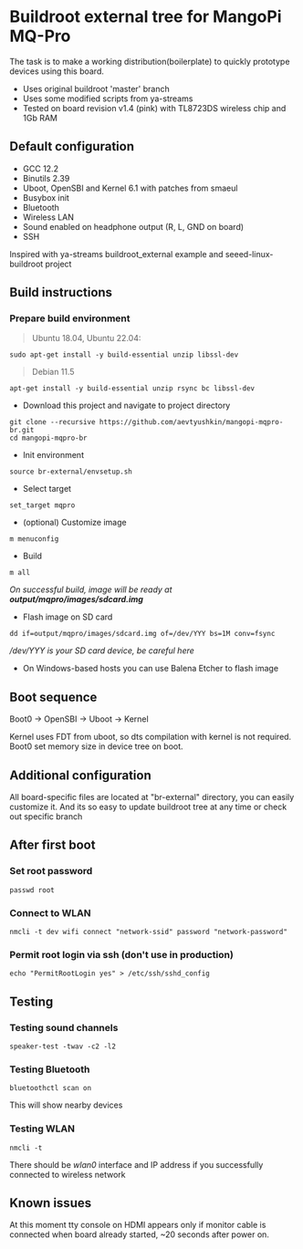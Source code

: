 # Buildroot external tree for MangoPi MQ-Pro

The task is to make a working distribution(boilerplate) to quickly prototype devices using this board.

- Uses original buildroot 'master' branch
- Uses some modified scripts from ya-streams
- Tested on board revision v1.4 (pink) with TL8723DS wireless chip and 1Gb RAM

## Default configuration

* GCC 12.2
* Binutils 2.39
* Uboot, OpenSBI and Kernel 6.1 with patches from smaeul
* Busybox init
* Bluetooth
* Wireless LAN
* Sound enabled on headphone output (R, L, GND on board)
* SSH

Inspired with ya-streams buildroot_external example and seeed-linux-buildroot project

## Build instructions

### Prepare build environment

> Ubuntu 18.04, Ubuntu 22.04: 
```
sudo apt-get install -y build-essential unzip libssl-dev
```
> Debian 11.5
```
apt-get install -y build-essential unzip rsync bc libssl-dev
```

- Download this project and navigate to project directory
```
git clone --recursive https://github.com/aevtyushkin/mangopi-mqpro-br.git
cd mangopi-mqpro-br
```

- Init environment
```
source br-external/envsetup.sh
```

- Select target
```
set_target mqpro
```

- (optional) Customize image
```
m menuconfig
```

- Build
```
m all
```

*On successful build, image will be ready at **output/mqpro/images/sdcard.img***
- Flash image on SD card
```
dd if=output/mqpro/images/sdcard.img of=/dev/YYY bs=1M conv=fsync
```
*/dev/YYY is your SD card device, be careful here*

- On Windows-based hosts you can use Balena Etcher to flash image


## Boot sequence

Boot0 -> OpenSBI -> Uboot -> Kernel

Kernel uses FDT from uboot, so dts compilation with kernel is not required. Boot0 set memory size in device tree on boot.

## Additional configuration

All board-specific files are located at "br-external" directory, you can easily customize it. And its so easy to update buildroot tree at any time or check out specific branch

## After first boot

### Set root password

```
passwd root
```

### Connect to WLAN

```
nmcli -t dev wifi connect "network-ssid" password "network-password"
```

### Permit root login via ssh (don't use in production)

```
echo "PermitRootLogin yes" > /etc/ssh/sshd_config
```


## Testing

### Testing sound channels

```
speaker-test -twav -c2 -l2
```

### Testing Bluetooth

```
bluetoothctl scan on
```
This will show nearby devices


### Testing WLAN

```
nmcli -t
```
There should be *wlan0* interface and IP address if you successfully connected to wireless network

## Known issues

At this moment tty console on HDMI appears only if monitor cable is connected when board already started, ~20 seconds after power on.
